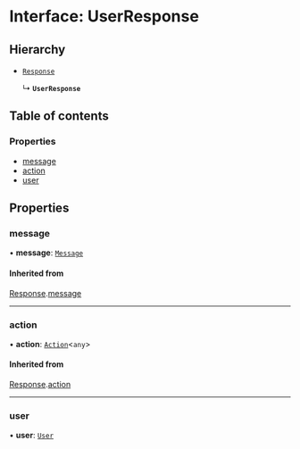 # Interface: UserResponse

## Hierarchy

- [`Response`](Response.md)

  ↳ **`UserResponse`**

## Table of contents

### Properties

- [message](UserResponse.md#message)
- [action](UserResponse.md#action)
- [user](UserResponse.md#user)

## Properties

### message

• **message**: [`Message`](Message.md)

#### Inherited from

[Response](Response.md).[message](Response.md#message)

___

### action

• **action**: [`Action`](Action.md)\<`any`\>

#### Inherited from

[Response](Response.md).[action](Response.md#action)

___

### user

• **user**: [`User`](User.md)
